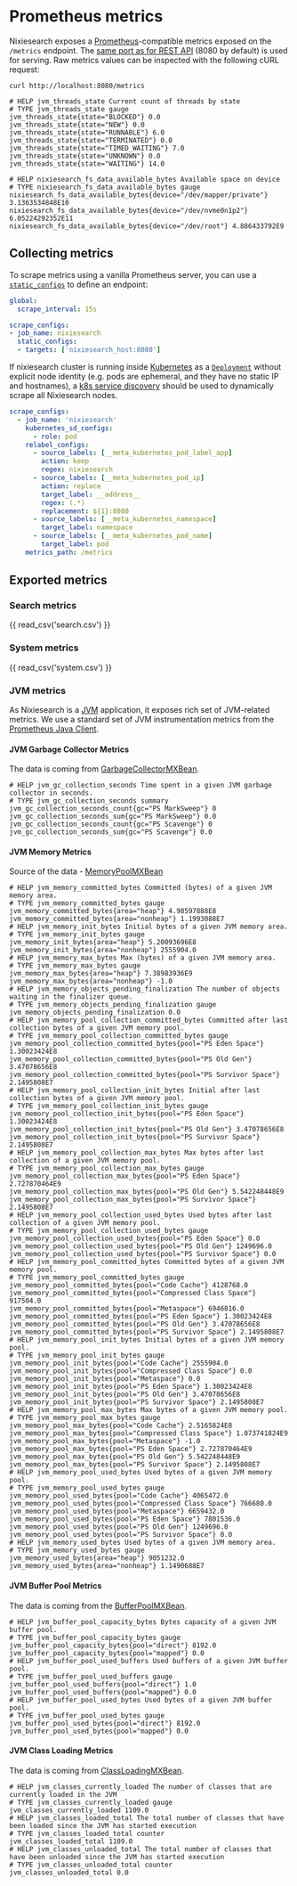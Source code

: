 # Prometheus metrics

Nixiesearch exposes a [Prometheus](https://prometheus.io/docs/introduction/overview/)-compatible metrics exposed on the `/metrics` endpoint. The [same port as for REST API](../../reference/config.md#core-config) (8080 by default) is used for serving. Raw metrics values can be inspected with the following cURL request:

```shell
curl http://localhost:8080/metrics
```


```
# HELP jvm_threads_state Current count of threads by state
# TYPE jvm_threads_state gauge
jvm_threads_state{state="BLOCKED"} 0.0
jvm_threads_state{state="NEW"} 0.0
jvm_threads_state{state="RUNNABLE"} 6.0
jvm_threads_state{state="TERMINATED"} 0.0
jvm_threads_state{state="TIMED_WAITING"} 7.0
jvm_threads_state{state="UNKNOWN"} 0.0
jvm_threads_state{state="WAITING"} 14.0

# HELP nixiesearch_fs_data_available_bytes Available space on device
# TYPE nixiesearch_fs_data_available_bytes gauge
nixiesearch_fs_data_available_bytes{device="/dev/mapper/private"} 3.1363534848E10
nixiesearch_fs_data_available_bytes{device="/dev/nvme0n1p2"} 6.05224292352E11
nixiesearch_fs_data_available_bytes{device="/dev/root"} 4.886433792E9
```

## Collecting metrics

To scrape metrics using a vanilla Prometheus server, you can use a [`static_configs`](https://prometheus.io/docs/prometheus/latest/getting_started/) to define an endpoint:

```yaml
global:
  scrape_interval: 15s

scrape_configs:
- job_name: nixiesearch
  static_configs:
  - targets: ['nixiesearch_host:8080']
```

If nixiesearch cluster is running inside [Kubernetes]() as a [`Deployment`](TODO) without explicit node identity (e.g. pods are ephemeral, and they have no static IP and hostnames), a [k8s service discovery](https://prometheus.io/docs/prometheus/latest/configuration/configuration/#kubernetes_sd_config) should be used to dynamically scrape all Nixiesearch nodes.

```yaml
scrape_configs:
  - job_name: 'nixiesearch'
    kubernetes_sd_configs:
      - role: pod
    relabel_configs:
      - source_labels: [__meta_kubernetes_pod_label_app]
        action: keep
        regex: nixiesearch
      - source_labels: [__meta_kubernetes_pod_ip]
        action: replace
        target_label: __address__
        regex: (.*)
        replacement: ${1}:8080
      - source_labels: [__meta_kubernetes_namespace]
        target_label: namespace
      - source_labels: [__meta_kubernetes_pod_name]
        target_label: pod
    metrics_path: /metrics
```

## Exported metrics

### Search metrics

{{ read_csv('search.csv') }}

### System metrics

{{ read_csv('system.csv') }}

### JVM metrics

As Nixiesearch is a [JVM](https://en.wikipedia.org/wiki/Java_virtual_machine) application, it exposes rich set of JVM-related metrics. We use a standard set of JVM instrumentation metrics from the [Prometheus Java Client](https://prometheus.github.io/client_java/instrumentation/jvm/).

#### JVM Garbage Collector Metrics

The data is coming from [GarbageCollectorMXBean](https://docs.oracle.com/en/java/javase/21/docs/api/java.management/java/lang/management/GarbageCollectorMXBean.html).

```
# HELP jvm_gc_collection_seconds Time spent in a given JVM garbage collector in seconds.
# TYPE jvm_gc_collection_seconds summary
jvm_gc_collection_seconds_count{gc="PS MarkSweep"} 0
jvm_gc_collection_seconds_sum{gc="PS MarkSweep"} 0.0
jvm_gc_collection_seconds_count{gc="PS Scavenge"} 0
jvm_gc_collection_seconds_sum{gc="PS Scavenge"} 0.0
```

#### JVM Memory Metrics

Source of the data - [MemoryPoolMXBean](https://docs.oracle.com/en/java/javase/21/docs/api/java.management/java/lang/management/MemoryPoolMXBean.html)

```
# HELP jvm_memory_committed_bytes Committed (bytes) of a given JVM memory area.
# TYPE jvm_memory_committed_bytes gauge
jvm_memory_committed_bytes{area="heap"} 4.98597888E8
jvm_memory_committed_bytes{area="nonheap"} 1.1993088E7
# HELP jvm_memory_init_bytes Initial bytes of a given JVM memory area.
# TYPE jvm_memory_init_bytes gauge
jvm_memory_init_bytes{area="heap"} 5.20093696E8
jvm_memory_init_bytes{area="nonheap"} 2555904.0
# HELP jvm_memory_max_bytes Max (bytes) of a given JVM memory area.
# TYPE jvm_memory_max_bytes gauge
jvm_memory_max_bytes{area="heap"} 7.38983936E9
jvm_memory_max_bytes{area="nonheap"} -1.0
# HELP jvm_memory_objects_pending_finalization The number of objects waiting in the finalizer queue.
# TYPE jvm_memory_objects_pending_finalization gauge
jvm_memory_objects_pending_finalization 0.0
# HELP jvm_memory_pool_collection_committed_bytes Committed after last collection bytes of a given JVM memory pool.
# TYPE jvm_memory_pool_collection_committed_bytes gauge
jvm_memory_pool_collection_committed_bytes{pool="PS Eden Space"} 1.30023424E8
jvm_memory_pool_collection_committed_bytes{pool="PS Old Gen"} 3.47078656E8
jvm_memory_pool_collection_committed_bytes{pool="PS Survivor Space"} 2.1495808E7
# HELP jvm_memory_pool_collection_init_bytes Initial after last collection bytes of a given JVM memory pool.
# TYPE jvm_memory_pool_collection_init_bytes gauge
jvm_memory_pool_collection_init_bytes{pool="PS Eden Space"} 1.30023424E8
jvm_memory_pool_collection_init_bytes{pool="PS Old Gen"} 3.47078656E8
jvm_memory_pool_collection_init_bytes{pool="PS Survivor Space"} 2.1495808E7
# HELP jvm_memory_pool_collection_max_bytes Max bytes after last collection of a given JVM memory pool.
# TYPE jvm_memory_pool_collection_max_bytes gauge
jvm_memory_pool_collection_max_bytes{pool="PS Eden Space"} 2.727870464E9
jvm_memory_pool_collection_max_bytes{pool="PS Old Gen"} 5.542248448E9
jvm_memory_pool_collection_max_bytes{pool="PS Survivor Space"} 2.1495808E7
# HELP jvm_memory_pool_collection_used_bytes Used bytes after last collection of a given JVM memory pool.
# TYPE jvm_memory_pool_collection_used_bytes gauge
jvm_memory_pool_collection_used_bytes{pool="PS Eden Space"} 0.0
jvm_memory_pool_collection_used_bytes{pool="PS Old Gen"} 1249696.0
jvm_memory_pool_collection_used_bytes{pool="PS Survivor Space"} 0.0
# HELP jvm_memory_pool_committed_bytes Committed bytes of a given JVM memory pool.
# TYPE jvm_memory_pool_committed_bytes gauge
jvm_memory_pool_committed_bytes{pool="Code Cache"} 4128768.0
jvm_memory_pool_committed_bytes{pool="Compressed Class Space"} 917504.0
jvm_memory_pool_committed_bytes{pool="Metaspace"} 6946816.0
jvm_memory_pool_committed_bytes{pool="PS Eden Space"} 1.30023424E8
jvm_memory_pool_committed_bytes{pool="PS Old Gen"} 3.47078656E8
jvm_memory_pool_committed_bytes{pool="PS Survivor Space"} 2.1495808E7
# HELP jvm_memory_pool_init_bytes Initial bytes of a given JVM memory pool.
# TYPE jvm_memory_pool_init_bytes gauge
jvm_memory_pool_init_bytes{pool="Code Cache"} 2555904.0
jvm_memory_pool_init_bytes{pool="Compressed Class Space"} 0.0
jvm_memory_pool_init_bytes{pool="Metaspace"} 0.0
jvm_memory_pool_init_bytes{pool="PS Eden Space"} 1.30023424E8
jvm_memory_pool_init_bytes{pool="PS Old Gen"} 3.47078656E8
jvm_memory_pool_init_bytes{pool="PS Survivor Space"} 2.1495808E7
# HELP jvm_memory_pool_max_bytes Max bytes of a given JVM memory pool.
# TYPE jvm_memory_pool_max_bytes gauge
jvm_memory_pool_max_bytes{pool="Code Cache"} 2.5165824E8
jvm_memory_pool_max_bytes{pool="Compressed Class Space"} 1.073741824E9
jvm_memory_pool_max_bytes{pool="Metaspace"} -1.0
jvm_memory_pool_max_bytes{pool="PS Eden Space"} 2.727870464E9
jvm_memory_pool_max_bytes{pool="PS Old Gen"} 5.542248448E9
jvm_memory_pool_max_bytes{pool="PS Survivor Space"} 2.1495808E7
# HELP jvm_memory_pool_used_bytes Used bytes of a given JVM memory pool.
# TYPE jvm_memory_pool_used_bytes gauge
jvm_memory_pool_used_bytes{pool="Code Cache"} 4065472.0
jvm_memory_pool_used_bytes{pool="Compressed Class Space"} 766680.0
jvm_memory_pool_used_bytes{pool="Metaspace"} 6659432.0
jvm_memory_pool_used_bytes{pool="PS Eden Space"} 7801536.0
jvm_memory_pool_used_bytes{pool="PS Old Gen"} 1249696.0
jvm_memory_pool_used_bytes{pool="PS Survivor Space"} 0.0
# HELP jvm_memory_used_bytes Used bytes of a given JVM memory area.
# TYPE jvm_memory_used_bytes gauge
jvm_memory_used_bytes{area="heap"} 9051232.0
jvm_memory_used_bytes{area="nonheap"} 1.1490688E7
```

#### JVM Buffer Pool Metrics

The data is coming from the [BufferPoolMXBean](https://docs.oracle.com/en/java/javase/21/docs/api/java.management/java/lang/management/BufferPoolMXBean.html).

```
# HELP jvm_buffer_pool_capacity_bytes Bytes capacity of a given JVM buffer pool.
# TYPE jvm_buffer_pool_capacity_bytes gauge
jvm_buffer_pool_capacity_bytes{pool="direct"} 8192.0
jvm_buffer_pool_capacity_bytes{pool="mapped"} 0.0
# HELP jvm_buffer_pool_used_buffers Used buffers of a given JVM buffer pool.
# TYPE jvm_buffer_pool_used_buffers gauge
jvm_buffer_pool_used_buffers{pool="direct"} 1.0
jvm_buffer_pool_used_buffers{pool="mapped"} 0.0
# HELP jvm_buffer_pool_used_bytes Used bytes of a given JVM buffer pool.
# TYPE jvm_buffer_pool_used_bytes gauge
jvm_buffer_pool_used_bytes{pool="direct"} 8192.0
jvm_buffer_pool_used_bytes{pool="mapped"} 0.0
```

#### JVM Class Loading Metrics

The data is coming from [ClassLoadingMXBean](https://docs.oracle.com/en/java/javase/21/docs/api/java.management/java/lang/management/ClassLoadingMXBean.html).

```
# HELP jvm_classes_currently_loaded The number of classes that are currently loaded in the JVM
# TYPE jvm_classes_currently_loaded gauge
jvm_classes_currently_loaded 1109.0
# HELP jvm_classes_loaded_total The total number of classes that have been loaded since the JVM has started execution
# TYPE jvm_classes_loaded_total counter
jvm_classes_loaded_total 1109.0
# HELP jvm_classes_unloaded_total The total number of classes that have been unloaded since the JVM has started execution
# TYPE jvm_classes_unloaded_total counter
jvm_classes_unloaded_total 0.0
```